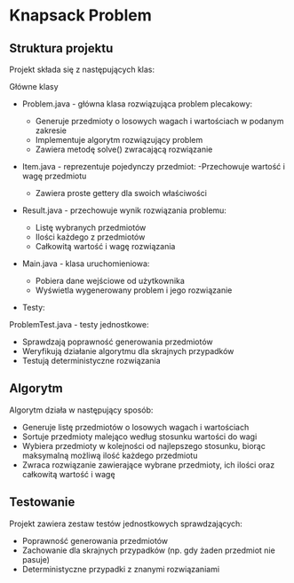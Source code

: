 # Knapsack Problem

## Struktura projektu

Projekt składa się z następujących klas:

Główne klasy

* Problem.java - główna klasa rozwiązująca problem plecakowy:
  
  - Generuje przedmioty o losowych wagach i wartościach w podanym zakresie
  - Implementuje algorytm rozwiązujący problem
  - Zawiera metodę solve() zwracającą rozwiązanie
    
* Item.java - reprezentuje pojedynczy przedmiot:
  -Przechowuje wartość i wagę przedmiotu
  - Zawiera proste gettery dla swoich właściwości
    
* Result.java - przechowuje wynik rozwiązania problemu:
  
  - Listę wybranych przedmiotów
  - Ilości każdego z przedmiotów
  - Całkowitą wartość i wagę rozwiązania
* Main.java - klasa uruchomieniowa:
  - Pobiera dane wejściowe od użytkownika
  - Wyświetla wygenerowany problem i jego rozwiązanie
* Testy:
  
ProblemTest.java - testy jednostkowe:
  - Sprawdzają poprawność generowania przedmiotów
  - Weryfikują działanie algorytmu dla skrajnych przypadków
  - Testują deterministyczne rozwiązania

## Algorytm

Algorytm działa w następujący sposób:

* Generuje listę przedmiotów o losowych wagach i wartościach
* Sortuje przedmioty malejąco według stosunku wartości do wagi
* Wybiera przedmioty w kolejności od najlepszego stosunku, biorąc maksymalną możliwą ilość każdego przedmiotu
* Zwraca rozwiązanie zawierające wybrane przedmioty, ich ilości oraz całkowitą wartość i wagę

## Testowanie

Projekt zawiera zestaw testów jednostkowych sprawdzających:

* Poprawność generowania przedmiotów
* Zachowanie dla skrajnych przypadków (np. gdy żaden przedmiot nie pasuje)
* Deterministyczne przypadki z znanymi rozwiązaniami
